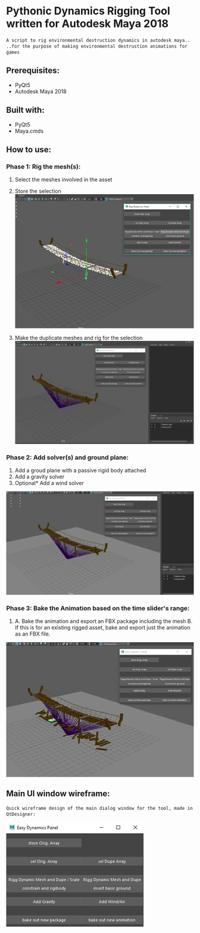 # Pythonic Dynamics Rigging Tool written for Autodesk Maya 2018

    A script to rig environmental destruction dynamics in autodesk maya..
    ..for the purpose of making environmental destrustion animations for games

## Prerequisites:

* PyQt5
* Autodesk Maya 2018

## Built with:

* PyQt5
* Maya.cmds

## How to use:

### Phase 1: Rig the mesh(s):
1. Select the meshes involved in the asset
2. Store the selection
![Phase One](docs/easy_dynamics_select_meshes.png)

3. Make the duplicate meshes and rig for the selection 
![Phase One](docs/easy_dynamics_rig_result.png)

### Phase 2: Add solver(s) and ground plane:
1. Add a groud plane with a passive rigid body attached
2. Add a gravity solver
3. Optional* Add a wind solver

![Phase One](docs/easy_dynamics_add_solvers.png)

### Phase 3: Bake the Animation based on the time slider's range:
1. A. Bake the animation and export an FBX package including the mesh
    B. If this is for an existing rigged asset, bake and export just the animation as an FBX file.

![Phase One](docs/easy_dynamics_final_result.png)


## Main UI window wireframe:

    Quick wireframe design of the main dialog window for the tool, made in QtDesigner:

![UI Wireframe](docs/easy_dynamics_ui.png)
